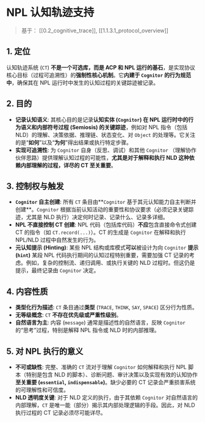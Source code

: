 # NPL 认知轨迹支持

> 基于： [[0.2_cognitive_trace]], [[1.1.3.1_protocol_overview]]

## 1. 定位

认知轨迹系统 (`CT`) **不是一个可选库，而是 ACP 和 NPL 运行的基石**，是实现协议核心目标（过程可追溯性）的**强制性核心机制**。它**内建于 `Cognitor` 的行为规范中**，确保其在 NPL 运行时中发生的认知过程的关键踪迹被记录。

## 2. 目的

- **记录认知语义**: 其核心目的是记录**认知实体 (`Cognitor`) 在 NPL 运行时中的行为语义和内部符号过程 (Semiosis) 的关键踪迹**，例如对 NPL 指令（包括 NLD）的理解、决策依据、推理链、状态变化、对 `Object` 的处理等。它关注的是“**如何**”以及“**为何**”得出结果或执行特定步骤。
- **实现可追溯性**: 为 `Cognitor` 自身（反思、调试）和其他 `Cognitor` （理解协作伙伴思路）提供理解认知过程的可能性，**尤其是对于解释和执行 NLD 这种依赖内部理解的过程，详尽的 CT 至关重要**。

## 3. 控制权与触发

- **`Cognitor` 自主创建**: 所有 `CT` 条目由**`Cognitor` 基于其元认知能力自主判断并创建**。`Cognitor` 根据当前认知活动的重要性和协议要求（必须记录关键踪迹，尤其是 NLD 执行）决定何时记录、记录什么、记录多详细。
- **NPL 不直接控制 CT 创建**: NPL 代码（包括库代码）**不应**包含直接命令式创建 CT 的指令（如 `CT.record(...)`）。CT 的生成是 `Cognitor` 在解释和执行 NPL/NLD 过程中自然发生的行为。
- **元认知提示 (Hinting)**: 某些 NPL 结构或库模式**可以**被设计为向 `Cognitor` **提示 (`hint`)** 某段 NPL 代码执行期间的认知过程特别重要，需要加强 CT 记录的考虑。例如，复杂的控制流、递归调用、或执行关键的 NLD 过程时。但这仍是提示，最终记录由 `Cognitor` 决定。

## 4. 内容性质

- **类型化行为描述**: `CT` 条目通过**类型** (`TRACE`, `THINK`, `SAY`, `SPACE`) 区分行为性质。
- **无等级概念**: `CT` **不存在优先级或严重性级别**。
- **自然语言为主**: 内容 (`message`) 通常是描述性的自然语言，反映 `Cognitor` 的“思考”过程，特别是解释 NPL 指令或 NLD 时的内部推理。

## 5. 对 NPL 执行的意义

- **不可或缺性**: 完整、准确的 `CT` 流对于理解 `Cognitor` 如何解释和执行 NPL 脚本（特别是包含 NLD 的脚本）、诊断问题、审计决策以及实现有效的认知协作**至关重要 (`essential`, `indispensable`)**。缺少必要的 CT 记录会严重损害系统的可理解性和可信度。
- **NLD 透明度关键**: 对于 NLD 定义的执行，由于其依赖 `Cognitor` 对自然语言的内部理解，`CT` 是唯一能（部分）揭示其内部处理逻辑的手段。因此，对 NLD 执行过程的 CT 记录必须尽可能详尽。